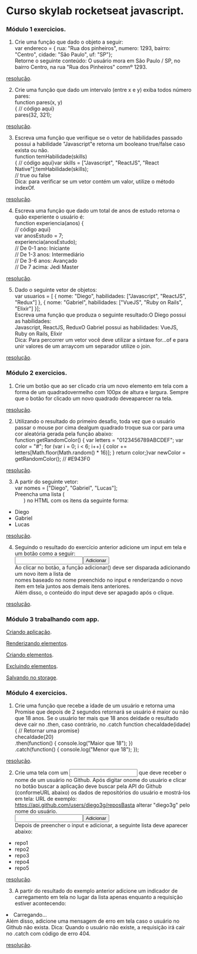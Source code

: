 # Curso skylab rocketseat javascript.

### Módulo 1 exercicios.

1. Crie uma função que dado o objeto a seguir:  
var endereco = {  rua: "Rua dos pinheiros",  numero: 1293,  bairro: "Centro",  cidade: "São Paulo",  uf: "SP"};  
Retorne o seguinte conteúdo: O usuário mora em São Paulo / SP, no bairro Centro, na rua "Rua dos Pinheiros" comnº 1293.  

[resolução](https://github.com/ArnaldoBatista/curso-skylab-rocketseat-js/blob/master/modulo_1.html#L13).  

2. Crie uma função que dado um intervalo (entre x e y) exiba todos número pares:  
function pares(x, y)  
{  // código aqui}  
pares(32, 321);  

[resolução](https://github.com/ArnaldoBatista/curso-skylab-rocketseat-js/blob/master/modulo_1.html#L30).  

3. Escreva uma função que verifique se o vetor de habilidades passado possui a habilidade "Javascript"e retorna um booleano true/false caso exista ou não.  
function temHabilidade(skills)  
{  // código aqui}var skills = ["Javascript", "ReactJS", "React Native"];temHabilidade(skills);  
// true ou false  
Dica: para verificar se um vetor contém um valor, utilize o método indexOf.  

[resolução](https://github.com/ArnaldoBatista/curso-skylab-rocketseat-js/blob/master/modulo_1.html#L42).  

4. Escreva uma função que dado um total de anos de estudo retorna o quão experiente o usuário é:  
function experiencia(anos) {    
// código aqui}  
var anosEstudo = 7;  
experiencia(anosEstudo);  
// De 0-1 ano: Iniciante  
// De 1-3 anos: Intermediário  
// De 3-6 anos: Avançado  
// De 7 acima: Jedi Master  

[resolução](https://github.com/ArnaldoBatista/curso-skylab-rocketseat-js/blob/master/modulo_1.html#L54).  

5. Dado o seguinte vetor de objetos:  
var usuarios = [  {    nome: "Diego",    habilidades: ["Javascript", "ReactJS", "Redux"]  },  {    nome: "Gabriel",    habilidades: ["VueJS", "Ruby on Rails", "Elixir"]  }];  
Escreva uma função que produza o seguinte resultado:O Diego possui as habilidades:  
Javascript, ReactJS, ReduxO Gabriel possui as habilidades: VueJS, Ruby on Rails, Elixir  
Dica: Para percorrer um vetor você deve utilizar a sintaxe for...of e para unir valores de um arraycom um separador utilize o join.

[resolução](https://github.com/ArnaldoBatista/curso-skylab-rocketseat-js/blob/master/modulo_1.html#L72).  

### Módulo 2 exercicios.  

1. Crie um botão que ao ser clicado cria um novo elemento em tela com a forma de um quadradovermelho com 100px de altura e     largura. Sempre que o botão for clicado um novo quadrado deveaparecer na tela.  

[resolução](https://github.com/ArnaldoBatista/curso-skylab-rocketseat-js/blob/master/modulo_2.html#L29).  

2. Utilizando o resultado do primeiro desafio, toda vez que o usuário passar o mouse por cima dealgum quadrado troque sua cor   para uma cor aleatória gerada pela função abaixo:  
function getRandomColor() {  var letters = "0123456789ABCDEF";  var color = "#";  for (var i = 0; i < 6; i++) {    color +=   letters[Math.floor(Math.random() * 16)];  }  return color;}var newColor = getRandomColor(); // #E943F0  

[resolução](https://github.com/ArnaldoBatista/curso-skylab-rocketseat-js/blob/master/modulo_2.html#L20).  

3. A partir do seguinte vetor:  
var nomes = ["Diego", "Gabriel", "Lucas"];  
Preencha uma lista (<ul>) no HTML com os itens da seguinte forma:  
* Diego  
* Gabriel  
* Lucas  
  
[resolução](https://github.com/ArnaldoBatista/curso-skylab-rocketseat-js/blob/master/modulo_2.html#L48).  

4. Seguindo o resultado do exercício anterior adicione um input em tela e um botão como a seguir:  
<input type="text" name="nome"><button onClick="adicionar()">Adicionar</button>  
Ao clicar no botão, a função adicionar() deve ser disparada adicionando um novo item a lista de  
nomes baseado no nome preenchido no input e renderizando o novo item em tela juntos aos demais itens anteriores.  
Além disso, o conteúdo do input deve ser apagado após o clique. 

[resolução](https://github.com/ArnaldoBatista/curso-skylab-rocketseat-js/blob/master/modulo_2.html#L58).  

### Módulo 3 trabalhando com app.  

[Criando aplicação](https://github.com/ArnaldoBatista/curso-skylab-rocketseat-js/blob/master/modulo_3.html).  

[Renderizando elementos](https://github.com/ArnaldoBatista/curso-skylab-rocketseat-js/blob/master/modulo_3.html#L20).  

[Criando elementos](https://github.com/ArnaldoBatista/curso-skylab-rocketseat-js/blob/master/modulo_3.html#L46).  

[Excluindo elementos](https://github.com/ArnaldoBatista/curso-skylab-rocketseat-js/blob/master/modulo_3.html#L56).

[Salvando no storage](https://github.com/ArnaldoBatista/curso-skylab-rocketseat-js/blob/master/modulo_3.html#L62).  

### Módulo 4 exercicios.  

1. Crie uma função que recebe a idade de um usuário e retorna uma Promise que depois de 2 segundos retornará se usuário é maior ou não que 18 anos. Se o usuário ter mais que 18 anos deidade o resultado deve cair no .then, caso contrário, no .catch    function checaIdade(idade)  
{  // Retornar uma promise}  
checaIdade(20)  
.then(function() { console.log("Maior que 18"); })  
.catch(function() { console.log("Menor que 18"); });  

[resolução](https://github.com/ArnaldoBatista/curso-skylab-rocketseat-js/blob/master/modulo_4.html#L66).  

2. Crie uma tela com um <input> que deve receber o nome de um usuário no Github. Após digitar onome do usuário e clicar no botão buscar a aplicação deve buscar pela API do Github (conformeURL abaixo) os dados de repositórios do usuário e mostrá-los em tela:    URL de exemplo: https://api.github.com/users/diego3g/reposBasta alterar "diego3g" pelo nome do usuário.  
<input type="text" name="user"><button onclick="">Adicionar</button>  
Depois de preencher o input e adicionar, a seguinte lista deve aparecer abaixo:  
<ul>  
<li>repo1</li>  
<li>repo2</li>  
<li>repo3</li>  
<li>repo4</li>  
<li>repo5</li>  
</ul>  

[resolução](https://github.com/ArnaldoBatista/curso-skylab-rocketseat-js/blob/master/modulo_4.html#L85).  

3. A partir do resultado do exemplo anterior adicione um indicador de carregamento em tela no lugar
da lista apenas enquanto a requisição estiver acontecendo:  
<li>Carregando...</li>  
Além disso, adicione uma mensagem de erro em tela caso o usuário no Github não exista.  
Dica: Quando o usuário não existe, a requisição irá cair no .catch com código de erro 404.  

[resolução](https://github.com/ArnaldoBatista/curso-skylab-rocketseat-js/blob/master/modulo_4.html#L112).
